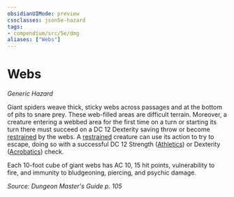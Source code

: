 ```yaml
---
obsidianUIMode: preview
cssclasses: json5e-hazard
tags:
- compendium/src/5e/dmg
aliases: ["Webs"]
---
```

# Webs
*Generic Hazard*  

Giant spiders weave thick, sticky webs across passages and at the bottom of pits to snare prey. These web-filled areas are difficult terrain. Moreover, a creature entering a webbed area for the first time on a turn or starting its turn there must succeed on a DC 12 Dexterity saving throw or become [restrained](5E2014官方资源/规则/conditions.md#restrained) by the webs. A [restrained](5E2014官方资源/规则/conditions.md#restrained) creature can use its action to try to escape, doing so with a successful DC 12 Strength ([Athletics](5E2014官方资源/规则/skills.md#Athletics)) or Dexterity ([Acrobatics](5E2014官方资源/规则/skills.md#Acrobatics)) check.

Each 10-foot cube of giant webs has AC 10, 15 hit points, vulnerability to fire, and immunity to bludgeoning, piercing, and psychic damage.

*Source: Dungeon Master's Guide p. 105*